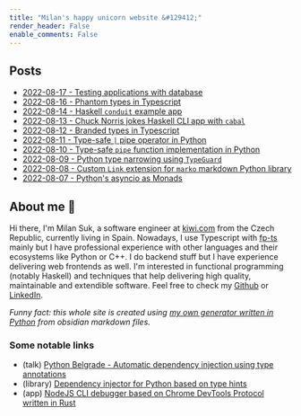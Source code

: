 ```yaml
---
title: "Milan's happy unicorn website &#129412;"
render_header: False
enable_comments: False
---
```

## Posts

- [2022-08-17 - Testing applications with database](blog/posts/2022/08-august/2022-08-17)
- [2022-08-16 - Phantom types in Typescript](blog/posts/2022/08-august/2022-08-16)
- [2022-08-14 - Haskell `conduit` example app](blog/posts/2022/08-august/2022-08-14)
- [2022-08-13 - Chuck Norris jokes Haskell CLI app with `cabal`](blog/posts/2022/08-august/2022-08-13)
- [2022-08-12 - Branded types in Typescript](blog/posts/2022/08-august/2022-08-12)
- [2022-08-11 - Type-safe `|` pipe operator in Python](blog/posts/2022/08-august/2022-08-11)
- [2022-08-10 - Type-safe `pipe` function implementation in Python](blog/posts/2022/08-august/2022-08-10)
- [2022-08-09 - Python type narrowing using `TypeGuard`](blog/posts/2022/08-august/2022-08-09)
- [2022-08-08 - Custom `Link` extension for `marko` markdown Python library](blog/posts/2022/08-august/2022-08-08)
- [2022-08-07 - Python's asyncio as Monads](blog/posts/2022/08-august/2022-08-07)

## About me &#128556; 

Hi there, I'm Milan Suk, a software engineer at [kiwi.com](https://www.kiwi.com/) from the Czech Republic, currently living in Spain. Nowadays, I use Typescript with [fp-ts](https://github.com/gcanti/fp-ts) mainly but I have professional experience with other languages and their ecosystems like Python or C++. I do backend stuff but I have experience delivering web frontends as well. I'm interested in functional programming (notably Haskell) and techniques that help delivering high quality, maintainable and extendible software. Feel free to check my [Github](https://github.com/sukovanej) or [LinkedIn](https://www.linkedin.com/in/milan-suk/).

*Funny fact: this whole site is created using [my own generator written in Python](https://github.com/sukovanej/sukovanej.github.io/tree/main/blog-generator) from obsidian markdown files.*

### Some notable links

- (talk) [Python Belgrade - Automatic dependency injection using type annotations](https://www.youtube.com/watch?v=rTlztgheLIE&t=946s)
- (library) [Dependency injector for Python based on type hints](https://github.com/sukovanej/inseminator)
- (app) [NodeJS CLI debugger based on Chrome DevTools Protocol written in Rust](https://github.com/sukovanej/node-debug)